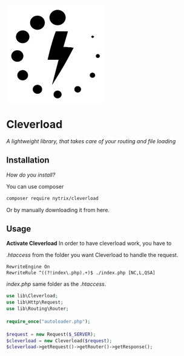 <img src="/cleverload.svg" width="260px" align="center" />


# Cleverload
_A lightweight library, that takes care of your routing and file loading_

## Installation
_How do you install?_

You can use composer
```sh
composer require nytrix/cleverload
```
Or by manually downloading it from here.

## Usage

**Activate Cleverload**
In order to have cleverload work, you have to 

_.htaccess_ from the folder you want Cleverload to handle the request.

```apacheconf
RewriteEngine On
RewriteRule ^((?!index\.php).+)$ ./index.php [NC,L,QSA]
```
_index.php_ same folder as the _.htaccess_.
```php
use lib\Cleverload;
use lib\Http\Request;
use lib\Routing\Router;

require_once("autoloader.php");

$request = new Request($_SERVER);
$cleverload = new Cleverload($request);
$cleverload->getRequest()->getRouter()->getResponse();
```
